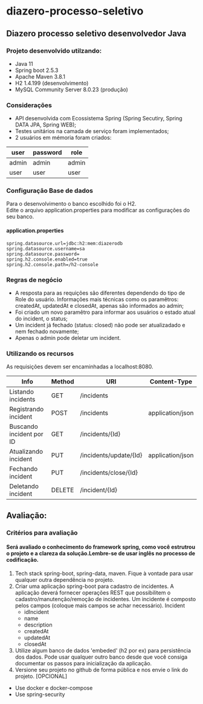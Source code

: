 # diazero-processo-seletivo
## Diazero processo seletivo desenvolvedor Java


### Projeto desenvolvido utilzando:  
- Java 11  
- Spring boot 2.5.3  
- Apache Maven 3.8.1  
- H2 1.4.199 (desenvolvimento)  
- MySQL Community Server 8.0.23 (produção)  

### Considerações  
- API desenvolvida com Ecossistema Spring (Spring Secutiry, Spring DATA JPA, Spring WEB);
- Testes unitários na camada de serviço foram implementados;  
- 2 usuários em mémoria foram criados:


| user  | password  | role  |
|---|---|---|
| admin  | admin  | admin  |
|  user | user  | user  |

### Configuração Base de dados  
 Para o desenvolvimento o banco escolhido foi o H2.  
 Edite o arquivo application.properties para modificar as configurações do seu banco.  
 #### application.properties
``` 
spring.datasource.url=jdbc:h2:mem:diazerodb  
spring.datasource.username=sa  
spring.datasource.password=  
spring.h2.console.enabled=true  
spring.h2.console.path=/h2-console  
```
 

### Regras de negócio
 - A resposta para as requições são diferentes dependendo do tipo de Role do usuário.
	Informações mais técnicas como os paramêtros: createdAt, updatedAt e closedAt, apenas são informados ao admin;
 - Foi criado um novo paramêtro para informar aos usuários o estado atual do incident, o status;
 - Um incident já fechado (status: closed) não pode ser atualizadado e nem fechado novamente;
 - Apenas o admin pode deletar um incident.
  
### Utilizando os recursos  
As requisições devem ser encaminhadas a localhost:8080.

| Info  | Method  | URI  | Content-Type |
|---|---|---|---|
| Listando incidents  | GET | /incidents  |   |
| Registrando incident  | POST  | /incidents   | application/json |
| Buscando incident por ID | GET | /incidents/{Id}  |   |
| Atualizando incident  | PUT | /incidents/update/{Id} | application/json |
| Fechando incident | PUT | /incidents/close/{Id} |   |
| Deletando incident | DELETE | /incident/{Id} |   |
  
  ## Avaliação:  
  ### Critérios para avaliação  
#### Será avaliado o conhecimento do framework spring, como você estrutrou o projeto e a clareza da solução.Lembre-se de usar inglês no processo de codificação.
1) Tech stack
spring-boot, spring-data, maven. Fique à vontade para usar qualquer outra dependência no projeto.
2) Criar uma aplicação spring-boot para cadastro de incidentes. A aplicação deverá fornecer operações
REST que possibilitem o cadastro/manutenção/remoção de incidentes.
Um incidente é composto pelos campos (coloque mais campos se achar necessário).
Incident
	- idIncident
	- name
	- description
	- createdAt
	- updatedAt
	- closedAt
3) Utilize algum banco de dados 'embeded' (h2 por ex) para persistência dos dados. Pode usar qualquer
outro banco desde que você consiga documentar os passos para inicialização da aplicação.
4) Versione seu projeto no github de forma pública e nos envie o link do projeto.
[OPCIONAL]
* Use docker e docker-compose
* Use spring-security
  
  
 
